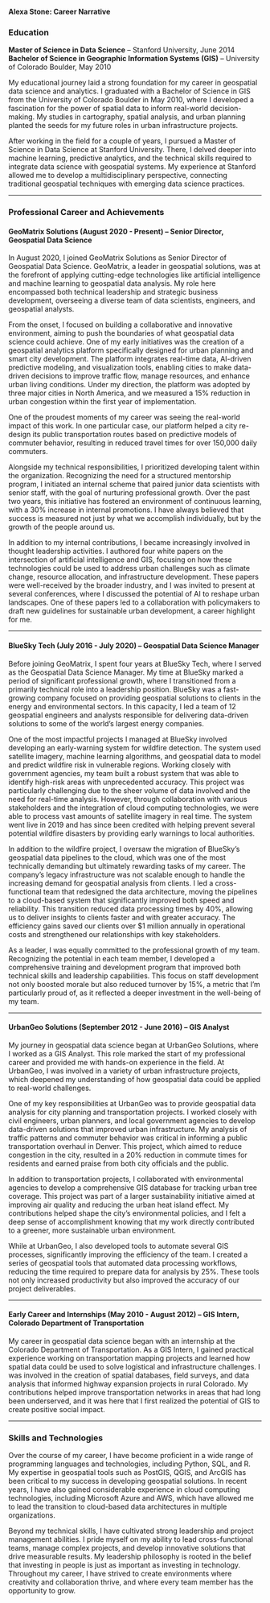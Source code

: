 **Alexa Stone: Career Narrative**

### **Education**

**Master of Science in Data Science** – Stanford University, June 2014  
**Bachelor of Science in Geographic Information Systems (GIS)** – University of Colorado Boulder, May 2010

My educational journey laid a strong foundation for my career in geospatial data science and analytics. I graduated with a Bachelor of Science in GIS from the University of Colorado Boulder in May 2010, where I developed a fascination for the power of spatial data to inform real-world decision-making. My studies in cartography, spatial analysis, and urban planning planted the seeds for my future roles in urban infrastructure projects.

After working in the field for a couple of years, I pursued a Master of Science in Data Science at Stanford University. There, I delved deeper into machine learning, predictive analytics, and the technical skills required to integrate data science with geospatial systems. My experience at Stanford allowed me to develop a multidisciplinary perspective, connecting traditional geospatial techniques with emerging data science practices.

---

### **Professional Career and Achievements**

#### **GeoMatrix Solutions (August 2020 \- Present) – Senior Director, Geospatial Data Science**

In August 2020, I joined GeoMatrix Solutions as Senior Director of Geospatial Data Science. GeoMatrix, a leader in geospatial solutions, was at the forefront of applying cutting-edge technologies like artificial intelligence and machine learning to geospatial data analysis. My role here encompassed both technical leadership and strategic business development, overseeing a diverse team of data scientists, engineers, and geospatial analysts.

From the onset, I focused on building a collaborative and innovative environment, aiming to push the boundaries of what geospatial data science could achieve. One of my early initiatives was the creation of a geospatial analytics platform specifically designed for urban planning and smart city development. The platform integrates real-time data, AI-driven predictive modeling, and visualization tools, enabling cities to make data-driven decisions to improve traffic flow, manage resources, and enhance urban living conditions. Under my direction, the platform was adopted by three major cities in North America, and we measured a 15% reduction in urban congestion within the first year of implementation.

One of the proudest moments of my career was seeing the real-world impact of this work. In one particular case, our platform helped a city re-design its public transportation routes based on predictive models of commuter behavior, resulting in reduced travel times for over 150,000 daily commuters.

Alongside my technical responsibilities, I prioritized developing talent within the organization. Recognizing the need for a structured mentorship program, I initiated an internal scheme that paired junior data scientists with senior staff, with the goal of nurturing professional growth. Over the past two years, this initiative has fostered an environment of continuous learning, with a 30% increase in internal promotions. I have always believed that success is measured not just by what we accomplish individually, but by the growth of the people around us.

In addition to my internal contributions, I became increasingly involved in thought leadership activities. I authored four white papers on the intersection of artificial intelligence and GIS, focusing on how these technologies could be used to address urban challenges such as climate change, resource allocation, and infrastructure development. These papers were well-received by the broader industry, and I was invited to present at several conferences, where I discussed the potential of AI to reshape urban landscapes. One of these papers led to a collaboration with policymakers to draft new guidelines for sustainable urban development, a career highlight for me.

---

#### **BlueSky Tech (July 2016 \- July 2020\) – Geospatial Data Science Manager**

Before joining GeoMatrix, I spent four years at BlueSky Tech, where I served as the Geospatial Data Science Manager. My time at BlueSky marked a period of significant professional growth, where I transitioned from a primarily technical role into a leadership position. BlueSky was a fast-growing company focused on providing geospatial solutions to clients in the energy and environmental sectors. In this capacity, I led a team of 12 geospatial engineers and analysts responsible for delivering data-driven solutions to some of the world’s largest energy companies.

One of the most impactful projects I managed at BlueSky involved developing an early-warning system for wildfire detection. The system used satellite imagery, machine learning algorithms, and geospatial data to model and predict wildfire risk in vulnerable regions. Working closely with government agencies, my team built a robust system that was able to identify high-risk areas with unprecedented accuracy. This project was particularly challenging due to the sheer volume of data involved and the need for real-time analysis. However, through collaboration with various stakeholders and the integration of cloud computing technologies, we were able to process vast amounts of satellite imagery in real time. The system went live in 2019 and has since been credited with helping prevent several potential wildfire disasters by providing early warnings to local authorities.

In addition to the wildfire project, I oversaw the migration of BlueSky’s geospatial data pipelines to the cloud, which was one of the most technically demanding but ultimately rewarding tasks of my career. The company’s legacy infrastructure was not scalable enough to handle the increasing demand for geospatial analysis from clients. I led a cross-functional team that redesigned the data architecture, moving the pipelines to a cloud-based system that significantly improved both speed and reliability. This transition reduced data processing times by 40%, allowing us to deliver insights to clients faster and with greater accuracy. The efficiency gains saved our clients over $1 million annually in operational costs and strengthened our relationships with key stakeholders.

As a leader, I was equally committed to the professional growth of my team. Recognizing the potential in each team member, I developed a comprehensive training and development program that improved both technical skills and leadership capabilities. This focus on staff development not only boosted morale but also reduced turnover by 15%, a metric that I’m particularly proud of, as it reflected a deeper investment in the well-being of my team.

---

#### **UrbanGeo Solutions (September 2012 \- June 2016\) – GIS Analyst**

My journey in geospatial data science began at UrbanGeo Solutions, where I worked as a GIS Analyst. This role marked the start of my professional career and provided me with hands-on experience in the field. At UrbanGeo, I was involved in a variety of urban infrastructure projects, which deepened my understanding of how geospatial data could be applied to real-world challenges.

One of my key responsibilities at UrbanGeo was to provide geospatial data analysis for city planning and transportation projects. I worked closely with civil engineers, urban planners, and local government agencies to develop data-driven solutions that improved urban infrastructure. My analysis of traffic patterns and commuter behavior was critical in informing a public transportation overhaul in Denver. This project, which aimed to reduce congestion in the city, resulted in a 20% reduction in commute times for residents and earned praise from both city officials and the public.

In addition to transportation projects, I collaborated with environmental agencies to develop a comprehensive GIS database for tracking urban tree coverage. This project was part of a larger sustainability initiative aimed at improving air quality and reducing the urban heat island effect. My contributions helped shape the city’s environmental policies, and I felt a deep sense of accomplishment knowing that my work directly contributed to a greener, more sustainable urban environment.

While at UrbanGeo, I also developed tools to automate several GIS processes, significantly improving the efficiency of the team. I created a series of geospatial tools that automated data processing workflows, reducing the time required to prepare data for analysis by 25%. These tools not only increased productivity but also improved the accuracy of our project deliverables.

---

#### **Early Career and Internships (May 2010 \- August 2012\) – GIS Intern, Colorado Department of Transportation**

My career in geospatial data science began with an internship at the Colorado Department of Transportation. As a GIS Intern, I gained practical experience working on transportation mapping projects and learned how spatial data could be used to solve logistical and infrastructure challenges. I was involved in the creation of spatial databases, field surveys, and data analysis that informed highway expansion projects in rural Colorado. My contributions helped improve transportation networks in areas that had long been underserved, and it was here that I first realized the potential of GIS to create positive social impact.

---

### **Skills and Technologies**

Over the course of my career, I have become proficient in a wide range of programming languages and technologies, including Python, SQL, and R. My expertise in geospatial tools such as PostGIS, QGIS, and ArcGIS has been critical to my success in developing geospatial solutions. In recent years, I have also gained considerable experience in cloud computing technologies, including Microsoft Azure and AWS, which have allowed me to lead the transition to cloud-based data architectures in multiple organizations.

Beyond my technical skills, I have cultivated strong leadership and project management abilities. I pride myself on my ability to lead cross-functional teams, manage complex projects, and develop innovative solutions that drive measurable results. My leadership philosophy is rooted in the belief that investing in people is just as important as investing in technology. Throughout my career, I have strived to create environments where creativity and collaboration thrive, and where every team member has the opportunity to grow.

